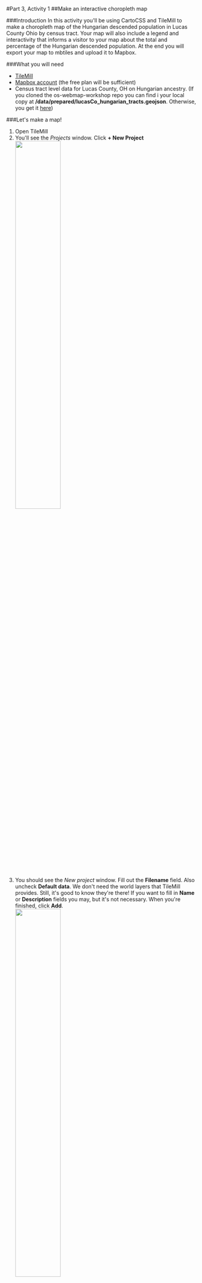 #Part 3, Activity 1
##Make an interactive choropleth map

###Introduction
In this activity you'll be using CartoCSS and TileMill to make a choropleth map of the Hungarian descended population in Lucas County Ohio by census tract. Your map will also include a legend and interactivity that informs a visitor to your map about the total and percentage of the Hungarian descended population. At the end you will export your map to mbtiles and upload it to Mapbox.

###What you will need
- [TileMill](https://www.mapbox.com/tilemill/)
- [Mapbox account](https://www.mapbox.com/signup/) (the free plan will be sufficient)
- Census tract level data for Lucas County, OH on Hungarian ancestry. (If you cloned the os-webmap-workshop repo you can find i your local copy at **/data/prepared/lucasCo_hungarian_tracts.geojson**. Otherwise, you get it [here](https://raw.githubusercontent.com/maptastik/os-webmap-workshop/gh-pages/data/prepared/lucasCo_hungarian_tracts.geojson))

###Let's make a map!
1. Open TileMill
2. You'll see the *Projects* window. Click  **+ New Project**<br /><img src="https://maptastik.github.com/os-webmap-workshop/images/tm-projects1.png" width=50% />
3. You should see the *New project* window. Fill out the **Filename** field. Also uncheck **Default data**. We don't need the world layers that TileMill provides. Still, it's good to know they're there! If you want to fill in **Name** or **Description** fields you may, but it's not necessary. When you're finished, click **Add**.<br /><img src="https://maptastik.github.com/os-webmap-workshop/images/tm-projects2.png" width=50% />
4. In the *Projects* window, select the project you just made.
5. TileMill will open up your project. It has by default added a light blue background to your project. That's not a layer of data! It's just a style for the space you'll be putting your data into!<br /><img src="https://maptastik.github.com/os-webmap-workshop/images/tm-map1.png" width=50% />
6. Go ahead and just delete the default CartoCSS:<br/>`Map {
  background-color: #b8dee6;
}`
7. You should see a gridded background. That means you have no actual background anymore. That's good! It will allow us to eventually add our map on top of other maps.
8. Let's add our data. In the bottom-left corner of your window you should see a vertical stack of four buttons. Each one opens up a lot of TileMill's functionality, but we're most concerned with getting our data into TileMill. As such, click the bottom-most button.<br /><img src="https://maptastik.github.com/os-webmap-workshop/images/tm-map2.PNG" width=10%/>
9. This will open up a little *Layers* window. Since we haven't added anything to our project, there aren't any layers shown. Let's change that! Click **+ Add Layer** <br /><img src="https://maptastik.github.com/os-webmap-workshop/images/tm-map3.PNG" width=100% />
10. You should see the *Add Layer* window. Fill in the **ID** field with a short name for the layer. You can name it whatever you want, but it's helpful to name your layer something that describes what it is. (I opted for *tracts*). Select lucasCo&#95;hungarian&#95;tracts.geojson dataset wherever you have it saved. Leave everything else as it is and click **Save &amp; Style**<br /><img src="https://maptastik.github.com/os-webmap-workshop/images/tm-map4.PNG" width=100% />
11. Alright! You've loaded in your data. You'll see some default cartoCSS for our tracts layers has been loaded into the style.mss pane on the right. Also note that in the bottom-left in the *Layers* window, we now have our tracts layer listed. You may initially not be able to the actual map of our tracts. In the *Layers* window, to the right of #tracts is a magnifying glass icon. Click that and the view will zoom to our tracts<br /><img src="https://maptastik.github.com/os-webmap-workshop/images/tm-map5.png" width=100% />
12. Let's take a look at the data? What are we going to map? In the *Layers* window, to the right of #tracts is a table icon. Click it and you should see the attribute table of the tracts data. We've got too attribute fields that were joined from ACS Census data. **t_hung** is total population in the tract claiming Hungarian ancestry. **p_hung** is the percentage of the population in the tract that claims Hungarian ancestry. Because we're making a choropleth map, it's best to use normalized data. We'll be working with the **p_hung** field for this map<br /><img src="https://maptastik.github.com/os-webmap-workshop/images/tm-map6.png" width=100% />
13. In the stylesheet pane, we have our default styling for our tracts layer:<br /><br />`#tracts {
  line-color:#594;
  line-width:0.5;
  polygon-opacity:1;
  polygon-fill:#ae8;
}`<br /><br />These style description give the map it's current look, but there are many properties of the polygon's fill and outline that can be edited. You can access the built-in CartoCSS reference by click the curly-brace button on that vertical stack of buttons mentioned earlier. Additionally, Mapbox includes the [reference](https://github.com/mapbox/carto/blob/master/docs/latest.md) on their GitHub page along with [several examples](https://www.mapbox.com/tilemill/docs/crashcourse/styling/) in the TileMill documentation on their website.<img src="https://maptastik.github.com/os-webmap-workshop/images/tm-ref1.png" width=100% />
14. Let's change some properties. Change:<br /><br />`line-color:#594;` to `line-color:#000000;`<br />and<br />`polygon-fill:#ae8;` to `polygon-fill:#2980b9;`.<br /><br />Click **Save**. If all is correct, you should have a map of census tracts in Lucas County, OH with a blue fill and black borders.<br /><img src="https://maptastik.github.com/os-webmap-workshop/images/tm-map7.png" width=100% />
15. Not too shabby! Way better than clicking through tons of dialog boxes. But this is a pretty boring map. Let's map those Hungarians! With CartoCSS we can assign styles to features that meet certain criteria. This is called conditional formatting. In this case we're going to apply conditional formatting to the fill of the tracts based on our **p_hung** field values.<br /><br />We're going to need to classify our **p_hung** field to create our choropleth map. TileMill is not a GIS and will not automatically create classification schemes based on your data. You'll have to do that in QGIS, ArcGIS, or by some other means. For the sake of this activity, I've created a classification scheme you can use. You may, of course, create your own. My scheme:<br>Class 1: <1<br>Class 2: 1-3.9<br>Class 3: 4-6.9<br>Class 4: 7-9.9<br>Class 5: >=10
16. We're almost ready to apply this classification scheme to the map. But first, it would be good to get a color scheme. Rather than make one up, let's use [ColorBrewer2](http://colorbrewer2.org/). You have a lot of freedom here to pick your colors, but make sure that under the *Nature of your data* you select **sequential**. This will help ensure that you select a color scheme appropriate for the data. Also, make sure to switch from HEX to and RGB colorspace. TileMill can handle both, but it handles transparency better with RGB. My scheme:<br>Class 1: 255,255,204<br>Class 2: 194,230,153<br>Class 3: 120,198,121<br>Class 4: 49,163,84<br>Class 5: 0,104,55<br><img src="https://maptastik.github.com/os-webmap-workshop/images/tm-cb1.png" width=100% />
17. Let's make this choropleth happen! Go ahead and just delete<br><br>`polygon-opacity:1;
    polygon-fill:#2980b9;`<br><br>We don't need them as they are.
18. We can now apply our conditional formatting. Let's try it by just applying fill to those tracts with less than 1% of the population claiming Hungarian ancestry. Underneath `line-width: 0.5` add:<br><br>`[p_hung<1] {polygon-fill: rgb(255,255,204);}`<br><br>Click **Save**. If there are no syntax errors, you should see that only a few census tracts have been filled in. The rest are transparent because they have no polygon-fill value at the moment. We'll change that next.<br><img src="https://maptastik.github.com/os-webmap-workshop/images/tm-map8.png" width=100% />
19. Let's add the rest of our classes with the appropriate colors following the model from the last step:<br><br>`[p_hung>=1] {polygon-fill: rgb(194,230,153);}`<br>`[p_hung>=4] {polygon-fill: rgb(120,198,121);}`<br>`[p_hung>=7] {polygon-fill: rgb(49,163,84);}`<br>`[p_hung>=10] {polygon-fill: rgb(0,104,55);}`<br><br>Click **Save**. If all went as planned and there are no errors, you should see a choropleth map based on the classification scheme defined earlier.<br><img src="https://maptastik.github.com/os-webmap-workshop/images/tm-map9.png" width=100% />
20. This is a pretty nice looking choropleth map, but there's no figure to ground relationship, no geographic context surrounding Lucas County. We could add additional state and county layers to create that context, but we can also place this choropleth map on top of a basemap. Although adding transparency to choropleth maps is a big no-no, in our enxt activity we'll be placing this map over a basemap well-suited for such a cartographic deviance.<br><br>To get that transparency in our polygon fill, we need to make a slight adjustment to our polygon-fill specifications. We can adjust transparency in RGB colors through the alpha channel, but at the moment our style doesn't address transparency. Our fill is fully opaque. To adjust that alpha channel is quite simple. Instead of `polygon-fill: rgb(...)` we need to use `polygon-fill: rgba(...)`. The **a** in rgba is our alpha channel and it allows us to add a fourth value in our color specification. We can select a number, 0 (totally transparent) - 1 (totally opaque), to adjust the opacity of the fill. Let's use 0.5. Your polygon fill formatting should look something like this:<br><br>`[p_hung<1] {polygon-fill: rgba(255,255,204,0.5);}
    [p_hung>=1] {polygon-fill: rgba(194,230,153,0.5);}
	[p_hung>=4] {polygon-fill: rgba(120,198,121,0.5);}
	[p_hung>=7] {polygon-fill: rgba(49,163,84,0.5);}
	[p_hung>=10] {polygon-fill: rgba(0,104,55,0.5);}`<br><br>Click **Save**<br><br><img src="https://maptastik.github.com/os-webmap-workshop/images/tm-map10.png" width=100% />
